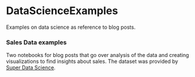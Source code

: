 # DataScienceExamples
Examples on data science as reference to blog posts.

### Sales Data examples
Two notebooks for blog posts that go over analysis of the data and creating visualizations to find insights about sales. The dataset was provided by [Super Data Science](https://www.superdatascience.com/).
